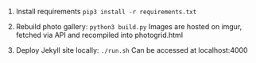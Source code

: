 1. Install requirements
`pip3 install -r requirements.txt`

2. Rebuild photo gallery:
`python3 build.py`
 Images are hosted on imgur, fetched via API and recompiled into photogrid.html

3. Deploy Jekyll site locally:
`./run.sh`
 Can be accessed at localhost:4000